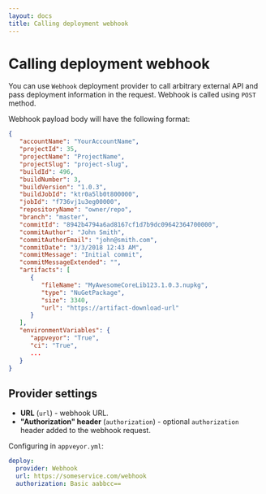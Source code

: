 ```yaml
---
layout: docs
title: Calling deployment webhook
---
```


# Calling deployment webhook

You can use `Webhook` deployment provider to call arbitrary external API and pass deployment information in the request.
Webhook is called using `POST` method.

Webhook payload body will have the following format:

```json
{
   "accountName": "YourAccountName",
   "projectId": 35,
   "projectName": "ProjectName",
   "projectSlug": "project-slug",
   "buildId": 496,
   "buildNumber": 3,
   "buildVersion": "1.0.3",
   "buildJobId": "ktr0a5lb0t800000",
   "jobId": "f736vj1u3eg00000",
   "repositoryName": "owner/repo",
   "branch": "master",
   "commitId": "8942b4794a6ad8167cf1d7b9dc09642364700000",
   "commitAuthor": "John Smith",
   "commitAuthorEmail": "john@smith.com",
   "commitDate": "3/3/2018 12:43 AM",
   "commitMessage": "Initial commit",
   "commitMessageExtended": "",
   "artifacts": [
      {
         "fileName": "MyAwesomeCoreLib123.1.0.3.nupkg",
         "type": "NuGetPackage",
         "size": 3340,
         "url": "https://artifact-download-url"
      }
   ],
   "environmentVariables": {
      "appveyor": "True",
      "ci": "True",
      ...
   }
}
```

## Provider settings

* **URL** (`url`) - webhook URL.
* **"Authorization" header** (`authorization`) - optional `authorization` header added to the webhook request.

Configuring in `appveyor.yml`:

```yaml
deploy:
  provider: Webhook
  url: https://someservice.com/webhook
  authorization: Basic aabbcc==
```